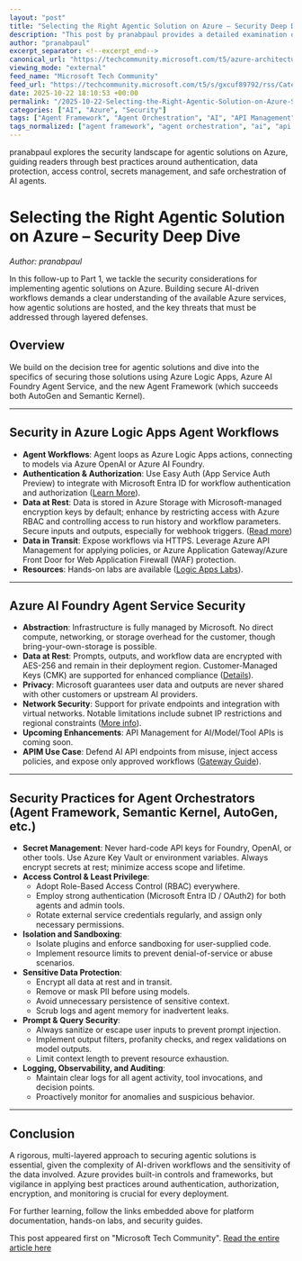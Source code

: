 ```yaml
---
layout: "post"
title: "Selecting the Right Agentic Solution on Azure – Security Deep Dive"
description: "This post by pranabpaul provides a detailed examination of security considerations for implementing agentic solutions on Azure. It reviews security best practices for Azure Logic Apps, Azure AI Foundry Agent Service, and agent orchestrators such as the new Agent Framework, Semantic Kernel, and AutoGen. Topics include authentication, encryption, access control, secrets management, and safe agent orchestration, offering practical guidance to help technical teams secure their AI-driven workloads on Azure."
author: "pranabpaul"
excerpt_separator: <!--excerpt_end-->
canonical_url: "https://techcommunity.microsoft.com/t5/azure-architecture-blog/selecting-the-right-agentic-solution-on-azure-part-2-security/ba-p/4461215"
viewing_mode: "external"
feed_name: "Microsoft Tech Community"
feed_url: "https://techcommunity.microsoft.com/t5/s/gxcuf89792/rss/Category?category.id=Azure"
date: 2025-10-22 18:10:53 +00:00
permalink: "/2025-10-22-Selecting-the-Right-Agentic-Solution-on-Azure-Security-Deep-Dive.html"
categories: ["AI", "Azure", "Security"]
tags: ["Agent Framework", "Agent Orchestration", "AI", "API Management", "AutoGen", "Azure", "Azure AI Foundry Agent Service", "Azure Key Vault", "Azure Logic Apps", "Community", "Data Encryption", "Microsoft Entra ID", "OAuth2", "PII Protection", "Prompt Injection", "RBAC", "Security", "Security Best Practices", "Semantic Kernel", "Web Application Firewall"]
tags_normalized: ["agent framework", "agent orchestration", "ai", "api management", "autogen", "azure", "azure ai foundry agent service", "azure key vault", "azure logic apps", "community", "data encryption", "microsoft entra id", "oauth2", "pii protection", "prompt injection", "rbac", "security", "security best practices", "semantic kernel", "web application firewall"]
---
```


pranabpaul explores the security landscape for agentic solutions on Azure, guiding readers through best practices around authentication, data protection, access control, secrets management, and safe orchestration of AI agents.<!--excerpt_end-->

# Selecting the Right Agentic Solution on Azure – Security Deep Dive

_Author: pranabpaul_

In this follow-up to Part 1, we tackle the security considerations for implementing agentic solutions on Azure. Building secure AI-driven workflows demands a clear understanding of the available Azure services, how agentic solutions are hosted, and the key threats that must be addressed through layered defenses.

## Overview

We build on the decision tree for agentic solutions and dive into the specifics of securing those solutions using Azure Logic Apps, Azure AI Foundry Agent Service, and the new Agent Framework (which succeeds both AutoGen and Semantic Kernel).

---

## Security in Azure Logic Apps Agent Workflows

- **Agent Workflows**: Agent loops as Azure Logic Apps actions, connecting to models via Azure OpenAI or Azure AI Foundry.
- **Authentication & Authorization**: Use Easy Auth (App Service Auth Preview) to integrate with Microsoft Entra ID for workflow authentication and authorization ([Learn More](https://learn.microsoft.com/en-us/azure/logic-apps/set-up-authentication-agent-workflows)).
- **Data at Rest**: Data is stored in Azure Storage with Microsoft-managed encryption keys by default; enhance by restricting access with Azure RBAC and controlling access to run history and workflow parameters. Secure inputs and outputs, especially for webhook triggers. ([Read more](https://learn.microsoft.com/en-us/azure/logic-apps/logic-apps-securing-a-logic-app?tabs=azure-portal))
- **Data in Transit**: Expose workflows via HTTPS. Leverage Azure API Management for applying policies, or Azure Application Gateway/Azure Front Door for Web Application Firewall (WAF) protection.
- **Resources**: Hands-on labs are available ([Logic Apps Labs](https://azure.github.io/logicapps-labs/docs/intro)).

---

## Azure AI Foundry Agent Service Security

- **Abstraction**: Infrastructure is fully managed by Microsoft. No direct compute, networking, or storage overhead for the customer, though bring-your-own-storage is possible.
- **Data at Rest**: Prompts, outputs, and workflow data are encrypted with AES-256 and remain in their deployment region. Customer-Managed Keys (CMK) are supported for enhanced compliance ([Details](https://learn.microsoft.com/en-us/azure/ai-foundry/responsible-ai/agents/data-privacy-security)).
- **Privacy**: Microsoft guarantees user data and outputs are never shared with other customers or upstream AI providers.
- **Network Security**: Support for private endpoints and integration with virtual networks. Notable limitations include subnet IP restrictions and regional constraints ([More info](https://learn.microsoft.com/en-gb/azure/ai-foundry/agents/how-to/virtual-networks)).
- **Upcoming Enhancements**: API Management for AI/Model/Tool APIs is coming soon.
- **APIM Use Case**: Defend AI API endpoints from misuse, inject access policies, and expose only approved workflows ([Gateway Guide](https://learn.microsoft.com/en-us/azure/architecture/ai-ml/guide/azure-openai-gateway-guide)).

---

## Security Practices for Agent Orchestrators (Agent Framework, Semantic Kernel, AutoGen, etc.)

- **Secret Management**: Never hard-code API keys for Foundry, OpenAI, or other tools. Use Azure Key Vault or environment variables. Always encrypt secrets at rest; minimize access scope and lifetime.
- **Access Control & Least Privilege**:
  - Adopt Role-Based Access Control (RBAC) everywhere.
  - Employ strong authentication (Microsoft Entra ID / OAuth2) for both agents and admin tools.
  - Rotate external service credentials regularly, and assign only necessary permissions.
- **Isolation and Sandboxing**:
  - Isolate plugins and enforce sandboxing for user-supplied code.
  - Implement resource limits to prevent denial-of-service or abuse scenarios.
- **Sensitive Data Protection**:
  - Encrypt all data at rest and in transit.
  - Remove or mask PII before using models.
  - Avoid unnecessary persistence of sensitive context.
  - Scrub logs and agent memory for inadvertent leaks.
- **Prompt & Query Security**:
  - Always sanitize or escape user inputs to prevent prompt injection.
  - Implement output filters, profanity checks, and regex validations on model outputs.
  - Limit context length to prevent resource exhaustion.
- **Logging, Observability, and Auditing**:
  - Maintain clear logs for all agent activity, tool invocations, and decision points.
  - Proactively monitor for anomalies and suspicious behavior.

---

## Conclusion

A rigorous, multi-layered approach to securing agentic solutions is essential, given the complexity of AI-driven workflows and the sensitivity of the data involved. Azure provides built-in controls and frameworks, but vigilance in applying best practices around authentication, authorization, encryption, and monitoring is crucial for every deployment.

For further learning, follow the links embedded above for platform documentation, hands-on labs, and security guides.

This post appeared first on "Microsoft Tech Community". [Read the entire article here](https://techcommunity.microsoft.com/t5/azure-architecture-blog/selecting-the-right-agentic-solution-on-azure-part-2-security/ba-p/4461215)
